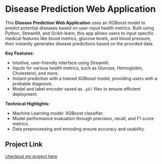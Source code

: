# Disease Prediction Web Application

This **Disease Prediction Web Application** uses an XGBoost model to predict potential diseases based on user-input health metrics. Built using Python, Streamlit, and Scikit-learn, this app allows users to input specific medical features like blood metrics, glucose levels, and blood pressure, then instantly generates disease predictions based on the provided data.

**Key Features:**
- Intuitive, user-friendly interface using Streamlit.
- Inputs for various health metrics, such as Glucose, Hemoglobin, Cholesterol, and more.
- Instant prediction with a trained XGBoost model, providing users with a probable diagnosis.
- Model and label encoder saved as `.pkl` files to ensure efficient deployment.

**Technical Highlights:**
- Machine Learning model: XGBoost classifier.
- Model performance evaluation through precision, recall, and F1 score metrics.
- Data preprocessing and encoding ensure accuracy and usability.

## Project Link

[checkout my project here](https://disease-prediction-application.streamlit.app)



